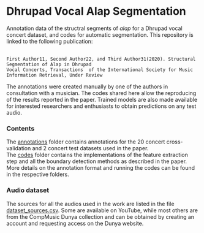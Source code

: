 # Dhrupad Vocal Alap Segmentation
Annotation data of the structral segments of *alap* for a Dhrupad vocal concert dataset, and codes for automatic segmentation. This
repository is linked to the following publication: </br> </br>
```
First Author11, Second Author22, and Third Author31(2020). Structural Segmentation of Alap in Dhrupad 
Vocal Concerts, Transactions  of the International Society for Music Information Retrieval, Under Review
```

The annotations were created manually by one of the authors in consultation with a musician. The codes shared here allow the reproducing of the results reported in the paper. Trained models are also made available for interested researchers and enthusiasts to obtain predictions on any test audio.

### Contents
The [annotations](./annotations) folder contains annotations for the 20 concert cross-validation and 2 concert test datasets used in the paper. </br>
The [codes](./codes) folder contains the implementations of the feature extraction step and all the boundary detection methods as described in the paper. </br>
More details on the annotation format and running the codes can be found in the respective folders.

### Audio dataset
The sources for all the audios used in the work are listed in the file [dataset_sources.csv](./dataset_sources.csv). Some are available on YouTube, while most others are from the CompMusic Dunya collection and can be obtained by creating an account and requesting access on the Dunya website.


